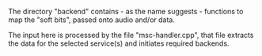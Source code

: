 
The directory "backend" contains - as the name suggests - functions to map the
"soft bits", passed onto audio and/or data.

The input here is processed by the file "msc-handler.cpp", that file
extracts the data for the selected service(s) and initiates required backends.


